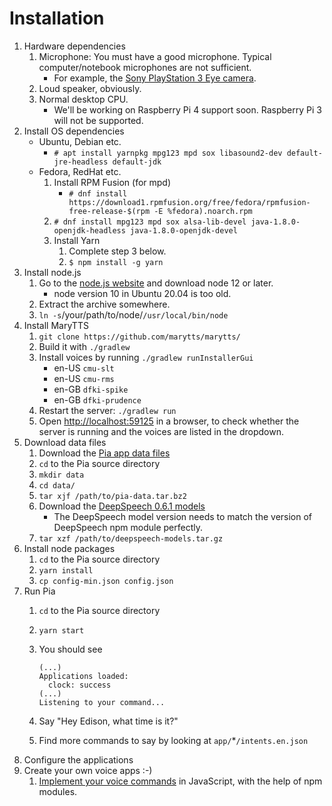 # Installation

1. Hardware dependencies
   1. Microphone: You must have a good microphone. Typical computer/notebook microphones are not sufficient.
      * For example, the [Sony PlayStation 3 Eye camera](https://www.amazon.de/dp/B00LME2JGQ/).
   2. Loud speaker, obviously.
   3. Normal desktop CPU.
      * We'll be working on Raspberry Pi 4 support soon. Raspberry Pi 3 will not be supported.
2. Install OS dependencies
   * Ubuntu, Debian etc.
     * `# apt install yarnpkg mpg123 mpd sox libasound2-dev default-jre-headless default-jdk`
   * Fedora, RedHat etc.
     1. Install RPM Fusion \(for mpd\)
        * `# dnf install https://download1.rpmfusion.org/free/fedora/rpmfusion-free-release-$(rpm -E %fedora).noarch.rpm`
     2. `# dnf install mpg123 mpd sox alsa-lib-devel java-1.8.0-openjdk-headless java-1.8.0-openjdk-devel`
     3. Install Yarn
        1. Complete step 3 below.
        2. `$ npm install -g yarn`
3. Install node.js
   1. Go to the [node.js website](https://nodejs.org/en/) and download node 12 or later.
      * node version 10 in Ubuntu 20.04 is too old.
   2. Extract the archive somewhere.
   3. `ln -s`/your/path/to/node/`/usr/local/bin/node`
4. Install MaryTTS
   1. `git clone https://github.com/marytts/marytts/`
   2. Build it with `./gradlew`
   3. Install voices by running `./gradlew runInstallerGui`
      * en-US `cmu-slt`
      * en-US `cmu-rms`
      * en-GB `dfki-spike`
      * en-GB `dfki-prudence`
   4. Restart the server: `./gradlew run`
   5. Open [http://localhost:59125](http://localhost:59125) in a browser, to check whether the server is running and the voices are listed in the dropdown.
5. Download data files
   1. Download the [Pia app data files](https://pia.im/download/pia-data.tar.bz2)
   2. `cd` to the Pia source directory
   3. `mkdir data`
   4. `cd data/`
   5. `tar xjf /path/to/pia-data.tar.bz2`
   6. Download the [DeepSpeech 0.6.1 models](https://github.com/mozilla/DeepSpeech/releases/download/v0.6.1/deepspeech-0.6.1-models.tar.gz)
      * The DeepSpeech model version needs to match the version of DeepSpeech npm module perfectly.
   7. `tar xzf /path/to/deepspeech-models.tar.gz`
6. Install node packages
   1. `cd` to the Pia source directory
   2. `yarn install`
   3. `cp config-min.json config.json`
7. Run Pia
   1. `cd` to the Pia source directory
   2. `yarn start`
   3. You should see

      ```text
      (...)
      Applications loaded:
        clock: success
      (...)
      Listening to your command...
      ```

   4. Say "Hey Edison, what time is it?"
   5. Find more commands to say by looking at `app/`\*`/intents.en.json`
8. Configure the applications
9. Create your own voice apps :-\)
   1. [Implement your voice commands](../develop/app/create-the-stub-files.md) in JavaScript, with the help of npm modules.

